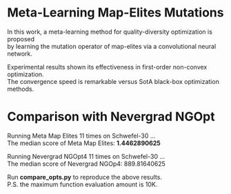 # Meta-Learning Map-Elites Mutations

In this work, a meta-learning method for quality-diversity optimization is proposed  
by learning the mutation operator of map-elites via a convolutional neural network.  

Experimental results shown its effectiveness in first-order non-convex optimization.  
The convergence speed is remarkable versus SotA black-box optimization methods.

# Comparison with Nevergrad NGOpt

Running Meta Map Elites 11 times on Schwefel-30 ...  
The median score of Meta Map Elites: **1.4462890625**

Running Nevergrad NGOpt4 11 times on Schwefel-30 ...  
The median score of Nevergrad NGOp4: 889.81640625

Run **compare_opts.py** to reproduce the above results.  
P.S. the maximum function evaluation amount is 10K.
